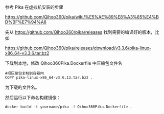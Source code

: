 参考 Pika 在虚拟机安装的步骤

https://github.com/Qihoo360/pika/wiki/%E5%AE%89%E8%A3%85%E4%BD%BF%E7%94%A8

先从 https://github.com/Qihoo360/pika/releases 找到需要的编译好的版本，比如

https://github.com/Qihoo360/pika/releases/download/v3.3.6/pika-linux-x86_64-v3.3.6.tar.bz2

下载到本地，修改 Qihoo360Pika.Dockerfile 中压缩包文件名

```
#把压缩包复制到容器内
COPY pika-linux-x86_64-v3.0.13.tar.bz2 .
```
为下载的文件名。

然后运行以下命名构建镜像：
```
docker build -t yourname/pika -f Qihoo360Pika.Dockerfile .
```
